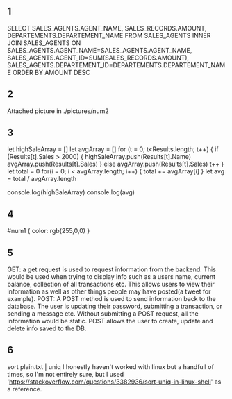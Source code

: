 ## 1
SELECT SALES_AGENTS.AGENT_NAME, SALES_RECORDS.AMOUNT, DEPARTEMENTS.DEPARTEMENT_NAME FROM SALES_AGENTS INNER JOIN SALES_AGENTS ON SALES_AGENTS.AGENT_NAME=SALES_AGENTS.AGENT_NAME, SALES_AGENTS.AGENT_ID=SUM(SALES_RECORDS.AMOUNT), SALES_AGENTS.DEPARTEMENT_ID=DEPARTEMENTS.DEPARTEMENT_NAME  ORDER BY AMOUNT DESC
## 2
Attached picture in ./pictures/num2
## 3
let highSaleArray = []
let avgArray = []
for (t = 0; t<Results.length; t++) {
    if (Results[t].Sales > 2000) {
        highSaleArray.push(Results[t].Name)
        avgArray.push(Results[t].Sales)
    } 
    else
        avgArray.push(Results[t].Sales) 
        t++
}
let total = 0
for(i = 0; i < avgArray.length; i++) {
    total += avgArray[i]
}
let avg = total / avgArray.length

console.log(highSaleArray)
console.log(avg)
## 4 

<!-- the text might be off beacuse of the id selector. I apologize. -->
#num1 {
    color: rgb(255,0,0)
}

## 5 
GET: a get request is used to request information from the backend. This would be used when trying to display info such as a users name, current balance, collection of all transactions etc. This allows users to view their information as well as other things people may have posted(a tweet for example).
POST: A POST method is used to send information back to the database. The user is updating their password, submitting a transaction, or sending a message etc. Without submitting a POST request, all the information would be static. POST allows the user to create, update and delete info saved to the DB.

## 6
sort plain.txt | uniq
I honestly haven't worked with linux but a handfull of times, so I'm not entirely sure, but I used 'https://stackoverflow.com/questions/3382936/sort-uniq-in-linux-shell' as a reference. 
